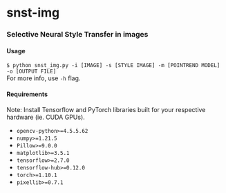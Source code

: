 # snst-img
### Selective Neural Style Transfer in images

#### Usage
`$ python snst_img.py -i [IMAGE] -s [STYLE IMAGE] -m [POINTREND MODEL] -o [OUTPUT FILE]` \
For more info, use `-h` flag.

#### Requirements
Note: Install Tensorflow and PyTorch libraries built for your respective hardware (ie. CUDA GPUs).
* `opencv-python>=4.5.5.62`
* `numpy>=1.21.5`
* `Pillow>=9.0.0`
* `matplotlib>=3.5.1`
* `tensorflow>=2.7.0`
* `tensorflow-hub>=0.12.0`
* `torch>=1.10.1`
* `pixellib>=0.7.1`
